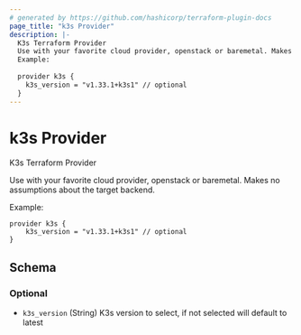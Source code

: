 ```yaml
---
# generated by https://github.com/hashicorp/terraform-plugin-docs
page_title: "k3s Provider"
description: |-
  K3s Terraform Provider
  Use with your favorite cloud provider, openstack or baremetal. Makes no assumptions about the target backend.
  Example:
  
  provider k3s {
  	k3s_version = "v1.33.1+k3s1" // optional
  }
---
```


# k3s Provider

K3s Terraform Provider

Use with your favorite cloud provider, openstack or baremetal. Makes no assumptions about the target backend.

Example:

```hcl
provider k3s {
	k3s_version = "v1.33.1+k3s1" // optional
}
```



<!-- schema generated by tfplugindocs -->
## Schema

### Optional

- `k3s_version` (String) K3s version to select, if not selected will default to latest
